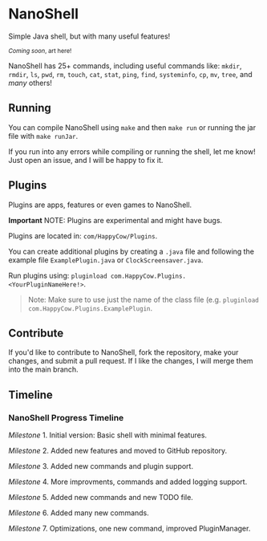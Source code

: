 # NanoShell
Simple Java shell, but with many useful features!

<sub>*Coming soon*, art here!</sub>

NanoShell has 25+ commands, including useful commands like: `mkdir`, `rmdir`, `ls`, `pwd`, `rm`, `touch`, `cat`, `stat`, `ping`, `find`, `systeminfo`, `cp`, `mv`, `tree`, and *many* others!

## Running
You can compile NanoShell using `make` and then `make run` or running the jar file with `make runJar`.

If you run into any errors while compiling or running the shell, let me know! Just open an issue, and I will be happy to fix it.

## Plugins
Plugins are apps, features or even games to NanoShell.

**Important** NOTE: Plugins are experimental and might have bugs.

Plugins are located in: `com/HappyCow/Plugins`.

You can create additional plugins by creating a `.java` file and following the example file `ExamplePlugin.java` or `ClockScreensaver.java`.

Run plugins using: `pluginload com.HappyCow.Plugins.<YourPluginNameHere!>`.

> Note:
> Make sure to use just the name of the class file (e.g. `pluginload com.HappyCow.Plugins.ExamplePlugin`.

## Contribute
If you'd like to contribute to NanoShell, fork the repository, make your changes, and submit a pull request. If I like the changes, I will merge them into the main branch.

## Timeline
### NanoShell Progress Timeline

*Milestone* 1. Initial version: Basic shell with minimal features.

*Milestone* 2. Added new features and moved to GitHub repository.

*Milestone* 3. Added new commands and plugin support.

*Milestone* 4. More improvments, commands and added logging support.

*Milestone* 5. Added new commands and new TODO file.

*Milestone* 6. Added many new commands.

*Milestone* 7. Optimizations, one new command, improved PluginManager.
